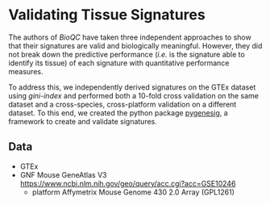 # Validating Tissue Signatures

The authors of *BioQC* have taken three independent approaches to show that their signatures are valid and biologically meaningful. However, they did not break down the predictive performance (*i.e.* is the signature able to identify its tissue) of each signature with quantitative performance measures. 

To address this, we independently derived signatures on the GTEx dataset using *gini-index* and performed both a 10-fold cross validation on the same dataset and a cross-species, cross-platform validation on a different dataset. To this end, we created the python package [pygenesig](https://github.com/grst/pygenesig), a framework to create and validate signatures. 


## Data
 * GTEx
 * GNF Mouse GeneAtlas V3 https://www.ncbi.nlm.nih.gov/geo/query/acc.cgi?acc=GSE10246
    - platform Affymetrix Mouse Genome 430 2.0 Array (GPL1261)
